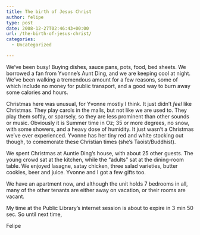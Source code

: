 ```yaml
---
title: The birth of Jesus Christ
author: felipe
type: post
date: 2008-12-27T02:46:43+00:00
url: /the-birth-of-jesus-christ/
categories:
  - Uncategorized

---
```

We&#8217;ve been busy! Buying dishes, sauce pans, pots, food, bed sheets. We borrowed a fan from Yvonne&#8217;s Aunt Ding, and we are keeping cool at night. We&#8217;ve been walking a tremendous amount for a few reasons, some of which include no money for public transport, and a good way to burn away some calories and hours.

Christmas here was unusual, for Yvonne mostly I think. It just didn&#8217;t _feel_ like Christmas. They play carols in the malls, but not like we are used to. They play them softly, or sparsely, so they are less prominent than other sounds or music. Obviously it is Summer time in Oz; 35 or more degrees, no snow, with some showers, and a heavy dose of humidity. It just wasn&#8217;t a Christmas we&#8217;ve ever experienced. Yvonne has her tiny red and white stocking out though, to comemorate these Christian times (she&#8217;s Taoist/Buddhist).

We spent Christmas at Auntie Ding&#8217;s house, with about 25 other guests. The young crowd sat at the kitchen, while the &#8220;adults&#8221; sat at the dining-room table. We enjoyed lasagne, satay chicken, three salad varieties, butter cookies, beer and juice. Yvonne and I got a few gifts too.

We have an apartment now, and although the unit holds 7 bedrooms in all, many of the other tenants are either away on vacation, or their rooms are vacant.

My time at the Public Library&#8217;s internet session is about to expire in 3 min 50 sec. So until next time,

Felipe
